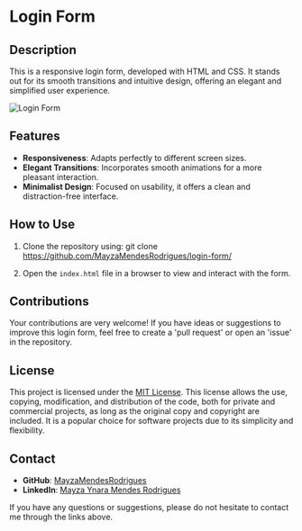 # Login Form

## Description
This is a responsive login form, developed with HTML and CSS. It stands out for its smooth transitions and intuitive design, offering an elegant and simplified user experience.

![Login Form](https://user-images.githubusercontent.com/43189281/171069669-c49f969f-99aa-41c8-8985-587fc823c265.png)

## Features
- **Responsiveness**: Adapts perfectly to different screen sizes.
- **Elegant Transitions**: Incorporates smooth animations for a more pleasant interaction.
- **Minimalist Design**: Focused on usability, it offers a clean and distraction-free interface.

## How to Use
1. Clone the repository using:
git clone https://github.com/MayzaMendesRodrigues/login-form/

2. Open the `index.html` file in a browser to view and interact with the form.

## Contributions
Your contributions are very welcome! If you have ideas or suggestions to improve this login form, feel free to create a 'pull request' or open an 'issue' in the repository.

## License
This project is licensed under the [MIT License](https://choosealicense.com/licenses/mit/). This license allows the use, copying, modification, and distribution of the code, both for private and commercial projects, as long as the original copy and copyright are included. It is a popular choice for software projects due to its simplicity and flexibility.

## Contact
- **GitHub**: [MayzaMendesRodrigues](https://github.com/MayzaMendesRodrigues)
- **LinkedIn**: [Mayza Ynara Mendes Rodrigues](https://www.linkedin.com/in/mayza-ynara-mendes-rodrigues/)

If you have any questions or suggestions, please do not hesitate to contact me through the links above.




